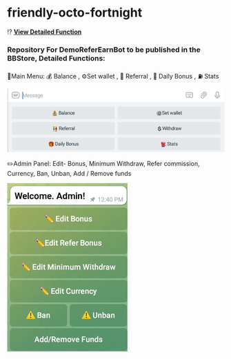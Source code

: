 # friendly-octo-fortnight 
⁉️ <b>[View Detailed Function](https://github.com/Untoldhacker-Dev/friendly-octo-fortnight/tree/BB_Export_1634291956/command-functions)</b>
<h3> Repository For DemoReferEarnBot to be published in the BBStore, Detailed Functions: </h3>
<p>👥Main Menu: 💰 Balance , ⚙️Set wallet , 👫 Referral , 🎁 Daily Bonus , ⛽ Stats</p>


![Main Menu](https://github.com/Untoldhacker-Dev/pictoQue/blob/main/Screenshot_2021-10-16-07-47-03-370.jpeg)

<p> ✏️Admin Panel: Edit- Bonus, Minimum Withdraw, Refer commission, Currency,  Ban, Unban, Add / Remove funds </p>


![Admin Panel](https://github.com/Untoldhacker-Dev/pictoQue/blob/main/Screenshot_2021-10-16-07-56-53-706.jpeg)
